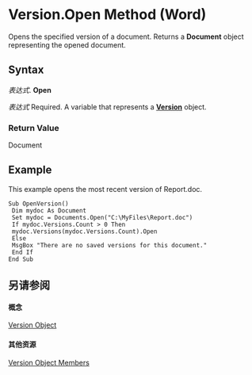
# Version.Open Method (Word)

Opens the specified version of a document. Returns a  **Document** object representing the opened document.


## Syntax

 _表达式_. **Open**

 _表达式_ Required. A variable that represents a **[Version](63eeefb0-2d63-75e6-a070-a4a80f243bc4.md)** object.


### Return Value

Document


## Example

This example opens the most recent version of Report.doc.


```
Sub OpenVersion() 
 Dim mydoc As Document 
 Set mydoc = Documents.Open("C:\MyFiles\Report.doc") 
 If mydoc.Versions.Count > 0 Then 
 mydoc.Versions(mydoc.Versions.Count).Open 
 Else 
 MsgBox "There are no saved versions for this document." 
 End If 
End Sub
```


## 另请参阅


#### 概念


[Version Object](63eeefb0-2d63-75e6-a070-a4a80f243bc4.md)
#### 其他资源


[Version Object Members](http://msdn.microsoft.com/library/455c364b-7a12-f60d-81f8-7218bad3bb34%28Office.15%29.aspx)